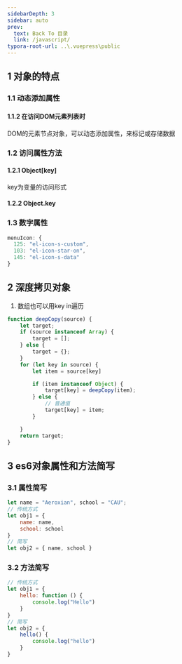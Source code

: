 ```yaml
---
sidebarDepth: 3
sidebar: auto
prev:
  text: Back To 目录
  link: /javascript/
typora-root-url: ..\.vuepress\public
---
```


## 1 对象的特点

### 1.1 动态添加属性

#### 1.1.2 在访问DOM元素列表时

DOM的元素节点对象，可以动态添加属性，来标记或存储数据

### 1.2 访问属性方法

#### 1.2.1 Object[key]

key为变量的访问形式

#### 1.2.2 Object.key

### 1.3 数字属性

```js
menuIcon: {
  125: "el-icon-s-custom",
  103: "el-icon-star-on",
  145: "el-icon-s-data"
}
```



## 2 深度拷贝对象

1. 数组也可以用key in遍历

```javascript
function deepCopy(source) {
    let target;
    if (source instanceof Array) {
        target = [];
    } else {
        target = {};
    }
    for (let key in source) {
        let item = source[key]

        if (item instanceof Object) {
            target[key] = deepCopy(item);
        } else {
            // 普通值
            target[key] = item;
        }

    }
    return target;
}
```



## 3 es6对象属性和方法简写



### 3.1 属性简写

```js
let name = "Aeroxian", school = "CAU";
// 传统方式
let obj1 = {
    name: name,
    school: school
}
// 简写
let obj2 = { name, school }
```

### 3.2 方法简写

```js
// 传统方式
let obj1 = {
    hello: function () {
        console.log("Hello")
    }
}
// 简写
let obj2 = {
    hello() {
        console.log("hello")
    }
}
```



